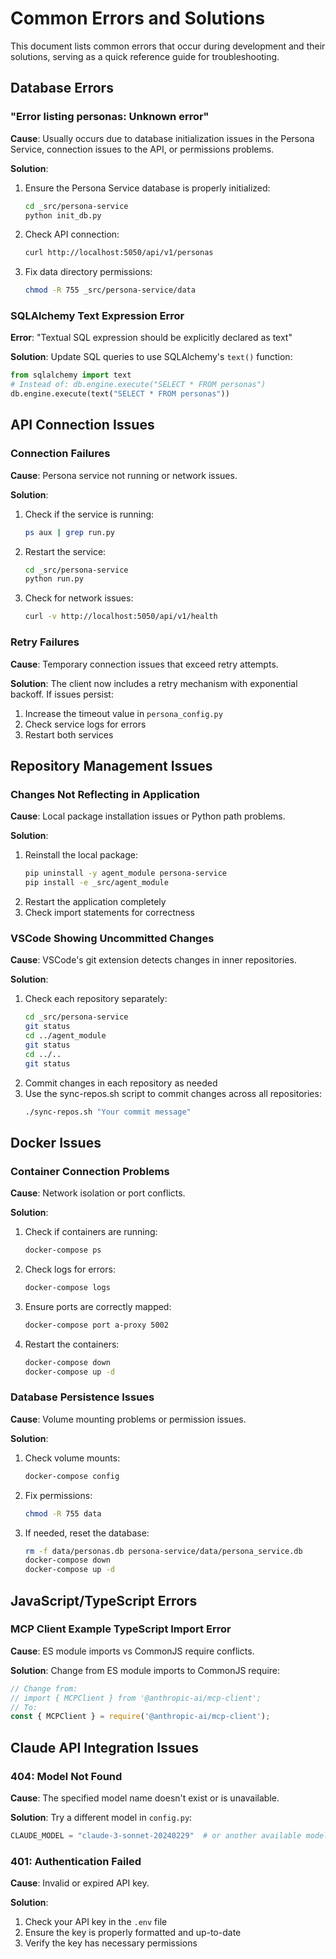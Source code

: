 # Common Errors and Solutions

This document lists common errors that occur during development and their solutions, serving as a quick reference guide for troubleshooting.

## Database Errors

### "Error listing personas: Unknown error"

**Cause**: Usually occurs due to database initialization issues in the Persona Service, connection issues to the API, or permissions problems.

**Solution**:
1. Ensure the Persona Service database is properly initialized:
   ```bash
   cd _src/persona-service
   python init_db.py
   ```
2. Check API connection:
   ```bash
   curl http://localhost:5050/api/v1/personas
   ```
3. Fix data directory permissions:
   ```bash
   chmod -R 755 _src/persona-service/data
   ```

### SQLAlchemy Text Expression Error

**Error**: "Textual SQL expression should be explicitly declared as text"

**Solution**:
Update SQL queries to use SQLAlchemy's `text()` function:
```python
from sqlalchemy import text
# Instead of: db.engine.execute("SELECT * FROM personas")
db.engine.execute(text("SELECT * FROM personas"))
```

## API Connection Issues

### Connection Failures

**Cause**: Persona service not running or network issues.

**Solution**:
1. Check if the service is running:
   ```bash
   ps aux | grep run.py
   ```
2. Restart the service:
   ```bash
   cd _src/persona-service
   python run.py
   ```
3. Check for network issues:
   ```bash
   curl -v http://localhost:5050/api/v1/health
   ```

### Retry Failures

**Cause**: Temporary connection issues that exceed retry attempts.

**Solution**:
The client now includes a retry mechanism with exponential backoff. If issues persist:
1. Increase the timeout value in `persona_config.py`
2. Check service logs for errors
3. Restart both services

## Repository Management Issues

### Changes Not Reflecting in Application

**Cause**: Local package installation issues or Python path problems.

**Solution**:
1. Reinstall the local package:
   ```bash
   pip uninstall -y agent_module persona-service
   pip install -e _src/agent_module
   ```
2. Restart the application completely
3. Check import statements for correctness

### VSCode Showing Uncommitted Changes

**Cause**: VSCode's git extension detects changes in inner repositories.

**Solution**:
1. Check each repository separately:
   ```bash
   cd _src/persona-service
   git status
   cd ../agent_module
   git status
   cd ../..
   git status
   ```
2. Commit changes in each repository as needed
3. Use the sync-repos.sh script to commit changes across all repositories:
   ```bash
   ./sync-repos.sh "Your commit message"
   ```

## Docker Issues

### Container Connection Problems

**Cause**: Network isolation or port conflicts.

**Solution**:
1. Check if containers are running:
   ```bash
   docker-compose ps
   ```
2. Check logs for errors:
   ```bash
   docker-compose logs
   ```
3. Ensure ports are correctly mapped:
   ```bash
   docker-compose port a-proxy 5002
   ```
4. Restart the containers:
   ```bash
   docker-compose down
   docker-compose up -d
   ```

### Database Persistence Issues

**Cause**: Volume mounting problems or permission issues.

**Solution**:
1. Check volume mounts:
   ```bash
   docker-compose config
   ```
2. Fix permissions:
   ```bash
   chmod -R 755 data
   ```
3. If needed, reset the database:
   ```bash
   rm -f data/personas.db persona-service/data/persona_service.db
   docker-compose down
   docker-compose up -d
   ```

## JavaScript/TypeScript Errors

### MCP Client Example TypeScript Import Error

**Cause**: ES module imports vs CommonJS require conflicts.

**Solution**:
Change from ES module imports to CommonJS require:
```typescript
// Change from:
// import { MCPClient } from '@anthropic-ai/mcp-client';
// To:
const { MCPClient } = require('@anthropic-ai/mcp-client');
```

## Claude API Integration Issues

### 404: Model Not Found

**Cause**: The specified model name doesn't exist or is unavailable.

**Solution**:
Try a different model in `config.py`:
```python
CLAUDE_MODEL = "claude-3-sonnet-20240229"  # or another available model
```

### 401: Authentication Failed

**Cause**: Invalid or expired API key.

**Solution**:
1. Check your API key in the `.env` file
2. Ensure the key is properly formatted and up-to-date
3. Verify the key has necessary permissions

